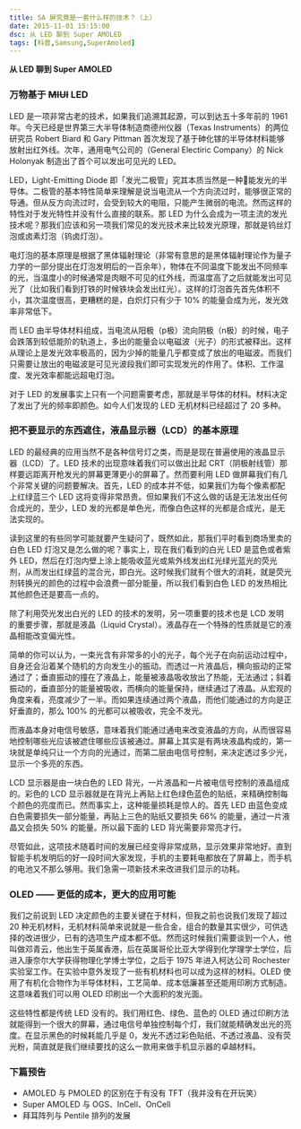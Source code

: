 ```yaml
---
title: SA 屏究竟是一套什么样的技术？（上）
date: 2015-11-01 15:15:00
dsc: 从 LED 聊到 Super AMOLED
tags: [科普,Samsung,SuperAmoled]
---
```


**从 LED 聊到 Super AMOLED**

<!--more-->

### 万物基于 ~~MIUI~~ LED

LED 是一项非常古老的技术，如果我们追溯其起源，可以到达五十多年前的 1961 年。今天已经是世界第三大半导体制造商德州仪器（Texas Instruments）的两位研究员 Robert Biard 和 Gary Pittman 首次发现了基于砷化镓的半导体材料能够放射出红外线。次年，通用电气公司的（General Electiric Company）的 Nick Holonyak 制造出了首个可以发出可见光的 LED。

LED，Light-Emitting Diode 即「发光二极管」究其本质当然是一种能发光的半导体。二极管的基本特性简单来理解是说当电流从一个方向流过时，能够很正常的导通。但从反方向流过时，会受到较大的电阻，只能产生微弱的电流。然而这样的特性对于发光特性并没有什么直接的联系。那 LED 为什么会成为一项主流的发光技术呢？那我们应该和另一项我们常见的发光技术来比较发光原理，那就是钨丝灯泡或卤素灯泡（钨卤灯泡）。

电灯泡的基本原理是根据了黑体辐射理论（非常有意思的是黑体辐射理论作为量子力学的一部分提出在灯泡发明后的一百余年），物体在不同温度下能发出不同频率的光，当温度小的时候通常是肉眼不可见的红外线，而温度高了之后就能发出可见光了（比如我们看到打铁的时候铁块会发出红光）。这样的灯泡首先首先体积不小，其次温度很高，更糟糕的是，白炽灯只有少于 10% 的能量会成为光，发光效率非常低下。

而 LED 由半导体材料组成，当电流从阳极（p极）流向阴极（n极）的时候，电子会跌落到较低能阶的轨道上，多出的能量会以电磁波（光子）的形式被释出。这样从理论上是发光效率极高的，因为少掉的能量几乎都变成了放出的电磁波。而我们只需要让放出的电磁波是可见光波段我们即可实现发光的作用了。体积、工作温度、发光效率都能远超电灯泡。

对于 LED 的发展事实上只有一个问题需要考虑，那就是半导体的材料。材料决定了发出了光的频率即颜色。如今人们发现的 LED 无机材料已经超过了 20 多种。

### 把不要显示的东西遮住，液晶显示器（LCD）的基本原理
LED 的最经典的应用当然不是各种信号灯之类，而是是现在普遍使用的液晶显示器（LCD）了。LED 技术的出现意味着我们可以做出比起 CRT（阴极射线管）那样要远距离开枪发光的屏幕更薄更小的屏幕了。然而要利用 LED 做屏幕我们有几个非常关键的问题要解决。首先，LED 的成本并不低，如果我们为每个像素都配上红绿蓝三个 LED 这将变得非常昂贵。但如果我们不这么做的话是无法发出任何合成光的，至少，LED 发的光都是单色光，而像白色这样的光都是合成光，是无法实现的。

读到这里的有些同学可能就要产生疑问了，既然如此，那我们平时看到商场里卖的白色 LED 灯泡又是怎么做的呢？事实上，现在我们看到的白光 LED 是蓝色或者紫外 LED，然后在灯泡内壁上涂上能吸收蓝光或紫外线发出红光绿光蓝光的荧光剂，从而发出红绿蓝的混合光，即白光。这时候我们就有个很大的消耗，就是荧光剂转换光的颜色的过程中会浪费一部分能量，所以我们看到白色 LED 的发热相比其他颜色还是要高一点的。

除了利用荧光发出白光的 LED 的技术的发明，另一项重要的技术也是 LCD 发明的重要步骤，那就是液晶（Liquid Crystal）。液晶存在一个特殊的性质就是它的液晶相能改变偏光性。

简单的你可以认为，一束光含有非常多的小的光子，每个光子在向前运动过程中，自身还会沿着某个随机的方向发生小的振动。而透过一片液晶后，横向振动的正常通过了；垂直振动的撞在了液晶上，能量被液晶吸收放出了热能，无法通过；斜着振动的，垂直部分的能量被吸收，而横向的能量保持，继续通过了液晶。从宏观的角度来看，亮度减少了一半。而如果连续通过两个液晶，而他们能通过的方向是正好垂直的，那么 100% 的光都可以被吸收，完全不发光。

而液晶本身对电信号敏感，意味着我们能通过通电来改变液晶的方向，从而很容易地控制哪些光应该被遮住哪些应该被通过。屏幕上其实是有两块液晶构成的，第一块就是单纯只让一个方向的光通过，而第二层由电信号控制，来决定透过多少光，显示一个多亮的东西。

LCD 显示器是由一块白色的 LED 背光，一片液晶和一片被电信号控制的液晶组成的。彩色的 LCD 显示器就是在背光上再贴上红色绿色蓝色的贴纸，来精确控制每个颜色的亮度而已。然而事实上，这种能量损耗是惊人的。首先 LED 由蓝色变成白色需要损失一部分能量，再贴上三色的贴纸又要损失 66% 的能量，通过一片液晶又会损失 50% 的能量。所以最下面的 LED 背光需要非常亮才行。

尽管如此，这项技术随着时间的发展已经变得非常成熟，显示效果非常地好。直到智能手机发明后的好一段时间大家发现，手机的主要耗电都放在了屏幕上，而手机的电池又不那么够用。我们急需一项新技术来改进我们显示的功耗。

### OLED —— 更低的成本，更大的应用可能
我们之前说到 LED 决定颜色的主要关键在于材料，但我之前也说我们发现了超过 20 种无机材料，无机材料简单来说就是一些合金，组合的数量其实很少，可供选择的改进很少，已有的选项生产成本都不低。然而这时候我们需要谈到一个人，他叫做邓青云，他出生于英属香港，后在英属哥伦比亚大学得到化学理学士学位，后进入康奈尔大学获得物理化学博士学位，之后于 1975 年进入柯达公司 Rochester 实验室工作。在实验中意外发现了一些有机材料也可以成为这样的材料。OLED 使用了有机化合物作为半导体材料，工艺简单、成本低廉甚至还能用印刷方式制造。这意味着我们可以用 OLED 印刷出一个大面积的发光面。

这些特性都是传统 LED 没有的。我们用红色、绿色、蓝色的 OLED 通过印刷方法就能得到一个很大的屏幕，通过电信号单独控制每个灯，我们就能精确发出光的亮度。在显示黑色的时候耗能几乎是 0，发光不透过彩色贴纸、不透过液晶、没有荧光粉，简直就是我们继续要找的这么一款用来做手机显示器的卓越材料。


### 下篇预告
- AMOLED 与 PMOLED 的区别在于有没有 TFT（我并没有在开玩笑）
- Super AMOLED 与 OGS、InCell、OnCell
- 拜耳阵列与 Pentile 排列的发展


